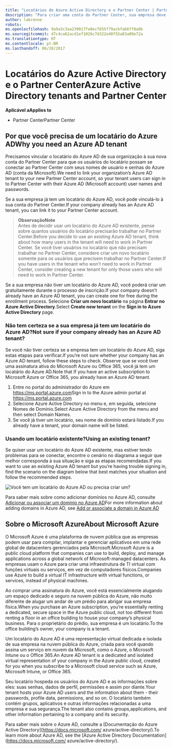 ```yaml
---
title: "Locatários do Azure Active Directory e o Partner Center | Partner Center"
description: "Para criar uma conta do Partner Center, sua empresa deve ter um locatário do Azure Active Directory (Azure AD). O Azure AD é o diretório baseado em nuvem e o serviço de gerenciamento de identidades da Microsoft."
author: labrenne
robots: 
ms.openlocfilehash: 9a9a3c3aa239017fe8ecf655f79acbfab6ff8a0b
ms.sourcegitcommit: d7c4ca62acd1ef1026c7d322e40f55a83a80e72a
ms.translationtype: HT
ms.contentlocale: pt-BR
ms.lasthandoff: 06/28/2017
---
```

# <a name="azure-active-directory-tenants-and-partner-center"></a><span data-ttu-id="e452a-104">Locatários do Azure Active Directory e o Partner Center</span><span class="sxs-lookup"><span data-stu-id="e452a-104">Azure Active Directory tenants and Partner Center</span></span>  

**<span data-ttu-id="e452a-105">Aplicável a</span><span class="sxs-lookup"><span data-stu-id="e452a-105">Applies to</span></span>**

-  <span data-ttu-id="e452a-106">Partner Center</span><span class="sxs-lookup"><span data-stu-id="e452a-106">Partner Center</span></span>

## <a name="why-you-need-an-azure-ad-tenant"></a><span data-ttu-id="e452a-107">Por que você precisa de um locatário do Azure AD</span><span class="sxs-lookup"><span data-stu-id="e452a-107">Why you need an Azure AD tenant</span></span>

<span data-ttu-id="e452a-108">Precisamos vincular o locatário do Azure AD de sua organização à sua nova conta do Partner Center para que os usuários do locatário possam se conectar ao Partner Center com seus nomes de usuário e senhas do Azure AD (conta da Microsoft).</span><span class="sxs-lookup"><span data-stu-id="e452a-108">We need to link your organization’s Azure AD tenant to your new Partner Center account, so your tenant users can sign in to Partner Center with their Azure AD (Microsoft account) user names and passwords.</span></span>

<span data-ttu-id="e452a-109">Se a sua empresa já tem um locatário do Azure AD, você pode vinculá-lo à sua conta do Partner Center.</span><span class="sxs-lookup"><span data-stu-id="e452a-109">If your company already has an Azure AD tenant, you can link it to your Partner Center account.</span></span> 

>**<span data-ttu-id="e452a-110">Observação</span><span class="sxs-lookup"><span data-stu-id="e452a-110">Note</span></span>**<br> <span data-ttu-id="e452a-111">Antes de decidir usar um locatário do Azure AD existente, pense sobre quantos usuários do locatário precisarão trabalhar no Partner Center.</span><span class="sxs-lookup"><span data-stu-id="e452a-111">Before you decide to use an existing Azure AD tenant, think about how many users in the tenant will need to work in Partner Center.</span></span> <span data-ttu-id="e452a-112">Se você tiver usuários no locatário que não precisam trabalhar no Partner Center, considere criar um novo locatário somente para os usuários que precisem trabalhar no Partner Center.</span><span class="sxs-lookup"><span data-stu-id="e452a-112">If you have users in the tenant who won’t need to work in Partner Center, consider creating a new tenant for only those users who will need to work in Partner Center.</span></span>

<span data-ttu-id="e452a-113">Se a sua empresa não tiver um locatário do Azure AD, você poderá criar um gratuitamente durante o processo de inscrição.</span><span class="sxs-lookup"><span data-stu-id="e452a-113">If your company doesn’t already have an Azure AD tenant, you can create one for free during the enrollment process.</span></span> <span data-ttu-id="e452a-114">Selecione **Criar um novo locatário** na página **Entrar no Azure Active Directory**.</span><span class="sxs-lookup"><span data-stu-id="e452a-114">Select **Create new tenant** on the **Sign in to Azure Active Directory** page.</span></span> 

### <a name="not-sure-if-your-company-already-has-an-azure-ad-tenant"></a><span data-ttu-id="e452a-115">Não tem certeza se a sua empresa já tem um locatário do Azure AD?</span><span class="sxs-lookup"><span data-stu-id="e452a-115">Not sure if your company already has an Azure AD tenant?</span></span>

<span data-ttu-id="e452a-116">Se você não tiver certeza se a empresa tem um locatário do Azure AD, siga estas etapas para verificar.</span><span class="sxs-lookup"><span data-stu-id="e452a-116">If you’re not sure whether your company has an Azure AD tenant, follow these steps to check.</span></span> <span data-ttu-id="e452a-117">Observe que se você tiver uma assinatura ativa do Microsoft Azure ou Office 365, você já tem um locatário do Azure AD.</span><span class="sxs-lookup"><span data-stu-id="e452a-117">Note that If you have an active subscription to Microsoft Azure or Office 365, you already have an Azure AD tenant.</span></span>
1.  <span data-ttu-id="e452a-118">Entre no portal do administrador do Azure em https://ms.portal.azure.com</span><span class="sxs-lookup"><span data-stu-id="e452a-118">Sign in to the Azure admin portal at https://ms.portal.azure.com</span></span>
2.  <span data-ttu-id="e452a-119">Selecione Azure Active Directory no menu e, em seguida, selecione Nomes de Domínio.</span><span class="sxs-lookup"><span data-stu-id="e452a-119">Select Azure Active Directory from the menu and then select Domain Names.</span></span>
3.  <span data-ttu-id="e452a-120">Se você já tiver um locatário, seu nome de domínio estará listado.</span><span class="sxs-lookup"><span data-stu-id="e452a-120">If you already have a tenant, your domain name will be listed.</span></span>

### <a name="using-an-existing-tenant"></a><span data-ttu-id="e452a-121">Usando um locatário existente?</span><span class="sxs-lookup"><span data-stu-id="e452a-121">Using an existing tenant?</span></span>

<span data-ttu-id="e452a-122">Se quiser usar um locatário do Azure AD existente, mas estiver tendo problemas para se conectar, encontre o cenário no diagrama a seguir que melhor corresponda à sua situação e siga as etapas recomendadas.</span><span class="sxs-lookup"><span data-stu-id="e452a-122">If you want to use an existing Azure AD tenant but you’re having trouble signing in, find the scenario on the diagram below that best matches your situation and follow the recommended steps.</span></span> 

![Você tem um locatário do Azure AD ou precisa criar um?](images/onboardingAADFlow.png)

<span data-ttu-id="e452a-124">Para saber mais sobre como adicionar domínios no Azure AD, consulte [Adicionar ou associar um domínio no Azure AD](https://docs.microsoft.com/azure/active-directory/active-directory-add-domain)</span><span class="sxs-lookup"><span data-stu-id="e452a-124">For more information about adding domains in Azure AD, see [Add or associate a domain in Azure AD](https://docs.microsoft.com/azure/active-directory/active-directory-add-domain)</span></span>

## <a name="about-microsoft-azure"></a><span data-ttu-id="e452a-125">Sobre o Microsoft Azure</span><span class="sxs-lookup"><span data-stu-id="e452a-125">About Microsoft Azure</span></span>

<span data-ttu-id="e452a-126">O Microsoft Azure é uma plataforma de nuvem pública que as empresas podem usar para compilar, implantar e gerenciar aplicativos em uma rede global de datacenters gerenciados pela Microsoft.</span><span class="sxs-lookup"><span data-stu-id="e452a-126">Microsoft Azure is a public cloud platform that companies can use to build, deploy, and manage applications across a global network of Microsoft-managed datacenters.</span></span> <span data-ttu-id="e452a-127">As empresas usam o Azure para criar uma infraestrutura de TI virtual com funções virtuais ou serviços, em vez de computadores físicos.</span><span class="sxs-lookup"><span data-stu-id="e452a-127">Companies use Azure to build a virtual IT infrastructure with virtual functions, or services, instead of physical machines.</span></span> 

<span data-ttu-id="e452a-128">Ao comprar uma assinatura do Azure, você está essencialmente alugando um espaço dedicado e seguro na nuvem pública do Azure, não muito diferente de alugar um andar de um prédio para abrigar sua empresa física.</span><span class="sxs-lookup"><span data-stu-id="e452a-128">When you purchase an Azure subscription, you’re essentially renting a dedicated, secure space in the Azure public cloud, not too different from renting a floor in an office building to house your company’s physical business.</span></span> <span data-ttu-id="e452a-129">Para o proprietário do prédio, sua empresa é um locatário.</span><span class="sxs-lookup"><span data-stu-id="e452a-129">To the office building’s owner, your company is a tenant.</span></span> 

<span data-ttu-id="e452a-130">Um locatário do Azure AD é uma representação virtual dedicada e isolada de sua empresa na nuvem pública do Azure, criada para você quando assina um serviço em nuvem da Microsoft, como o Azure, o Microsoft Intune ou o Office 365.</span><span class="sxs-lookup"><span data-stu-id="e452a-130">An Azure AD tenant is a dedicated and isolated virtual representation of your company in the Azure public cloud, created for you when you subscribe to a Microsoft cloud service such as Azure, Microsoft Intune, or Office 365.</span></span> 

<span data-ttu-id="e452a-131">Seu locatário hospeda os usuários do Azure AD e as informações sobre eles: suas senhas, dados de perfil, permissões e assim por diante.</span><span class="sxs-lookup"><span data-stu-id="e452a-131">Your tenant hosts your Azure AD users and the information about them - their passwords, profile data, permissions, and so on.</span></span> <span data-ttu-id="e452a-132">O locatário também contém grupos, aplicativos e outras informações relacionadas a uma empresa e sua segurança.</span><span class="sxs-lookup"><span data-stu-id="e452a-132">The tenant also contains groups,applications, and other information pertaining to a company and its security.</span></span> 

<span data-ttu-id="e452a-133">Para saber mais sobre o Azure AD, consulte a [Documentação do Azure Active Directory](https://docs.microsoft.com/ azure/active-directory/).</span><span class="sxs-lookup"><span data-stu-id="e452a-133">To learn more about Azure AD, see the [Azure Active Directory Documentation](https://docs.microsoft.com/ azure/active-directory/).</span></span> 